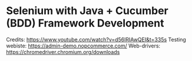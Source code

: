 # Selenium with Java + Cucumber (BDD) Framework Development

Credits: https://www.youtube.com/watch?v=d56lRIAwQEI&t=335s
Testing webiste: https://admin-demo.nopcommerce.com/ 
Web-drivers: https://chromedriver.chromium.org/downloads